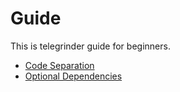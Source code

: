 # Guide

This is telegrinder guide for beginners.

* [Code Separation](code_separation.md)
* [Optional Dependencies](optional_dependencies.md)
